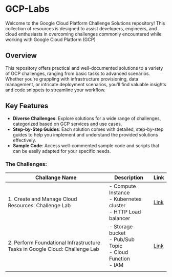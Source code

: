# GCP-Labs

Welcome to the Google Cloud Platform Challenge Solutions repository! This collection of resources is designed to assist developers, engineers, and cloud enthusiasts in overcoming challenges commonly encountered while working with Google Cloud Platform (GCP)

## Overview

This repository offers practical and well-documented solutions to a variety of GCP challenges, ranging from basic tasks to advanced scenarios. Whether you're grappling with infrastructure provisioning, data management, or intricate deployment scenarios, you'll find valuable insights and code snippets to streamline your workflow.

## Key Features

- **Diverse Challenges**: Explore solutions for a wide range of challenges, categorized based on GCP services and use cases.
- **Step-by-Step Guides**: Each solution comes with detailed, step-by-step guides to help you implement and understand the provided solutions effectively.
- **Sample Code**: Access well-commented sample code and scripts that can be easily adapted for your specific needs.

### The Challenges:

| Challange Name                                                              | Description                                                          | Link                                                                            |
| --------------------------------------------------------------------------- | -------------------------------------------------------------------- | ------------------------------------------------------------------------------- |
| 1. Create and Manage Cloud Resources: Challenge Lab                         | - Compute Instance<br/>- Kubernetes cluster<br/>- HTTP Load balancer | [Link](https://www.cloudskillsboost.google/focuses/10258?parent=catalog)        |
| 2. Perform Foundational Infrastructure Tasks in Google Cloud: Challenge Lab | - Storage bucket<br/>- Pub/Sub Topic<br/>- Cloud Function<br/>- IAM  | [Link](https://www.cloudskillsboost.google/course_sessions/5911026/labs/423748) |
|                                                                             |                                                                      |                                                                                 |